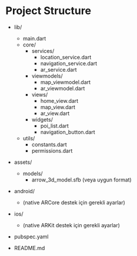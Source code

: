 # Project Structure

- lib/
  - main.dart
  - core/
    - services/
      - location_service.dart
      - navigation_service.dart
      - ar_service.dart
    - viewmodels/
      - map_viewmodel.dart
      - ar_viewmodel.dart
    - views/
      - home_view.dart
      - map_view.dart
      - ar_view.dart
    - widgets/
      - poi_list.dart
      - navigation_button.dart
  - utils/
    - constants.dart
    - permissions.dart
- assets/
  - models/
    - arrow_3d_model.sfb (veya uygun format)
- android/
  - (native ARCore destek için gerekli ayarlar)
- ios/
  - (native ARKit destek için gerekli ayarlar)

- pubspec.yaml
- README.md
